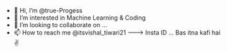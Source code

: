 - 👋 Hi, I’m @true-Progess
- 👀 I’m interested in Machine Learning & Coding
- 💞️ I’m looking to collaborate on ...
- 📫 How to reach me @itsvishal_tiwari21 ---> Insta ID ...
Bas itna kafi hai ✌️
<!---
true-Progess/true-Progess is a ✨ special ✨ repository because its `README.md` (this file) appears on your GitHub profile.
You can click the Preview link to take a look at your changes.
--->
